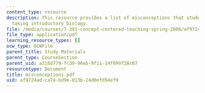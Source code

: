 ```yaml
---
content_type: resource
description: This resource provides a list of misconceptions that students have while
  taking introductory biology.
file: /media/courses/7-391-concept-centered-teaching-spring-2006/af9724adca74bd9e013b24d0efd94ef9_misconceptions.pdf
file_type: application/pdf
learning_resource_types: []
ocw_type: OCWFile
parent_title: Study Materials
parent_type: CourseSection
parent_uid: a316d779-fc39-96eb-9f11-14f099f28c07
resourcetype: Document
title: misconceptions.pdf
uid: af9724ad-ca74-bd9e-013b-24d0efd94ef9
---
```

